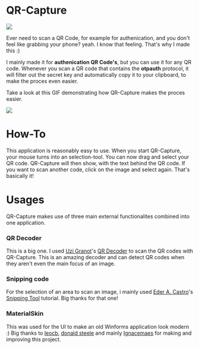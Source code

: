 # QR-Capture


![](https://i.imgur.com/AZBJVdE.png) 


Ever need to scan a QR Code, for example for authenication, and you don't feel like grabbing your phone? yeah. I know that feeling. That's why I made this :) 

I mainly made it for **authenication QR Code's**, but you can use it for any QR code. Whenever you scan a QR code that contains the **otpauth** protocol, it will filter out the secret key and automatically copy it to your clipboard, to make the proces even easier.

Take a look at this GIF demonstrating how QR-Capture makes the proces easier.

![](https://i.imgur.com/8DPIsPz.gif)

# How-To

This application is reasonably easy to use. When you start QR-Capture, your mouse turns into an selection-tool. You can now drag and select your QR code. QR-Capture will then show, with the text behind the QR code. If you want to scan another code, click on the image and select again. That's basically it!


# Usages

QR-Capture makes use of three main external functionalites combined into one application.

### QR Decoder

This is a big one. I used [Uzi Granot](https://www.codeproject.com/script/Membership/View.aspx?mid=193217)'s [QR Decoder](https://www.codeproject.com/Articles/1250071/QR-Code-Encoder-and-Decoder-NET-Framework-Standard) to scan the QR codes with QR-Capture. This is an amazing decoder and can detect QR codes when they aren't even the main focus of an image.

### Snipping code

For the selection of an area to scan an image, i mainly used [Eder A. Castro](https://www.codeproject.com/script/Membership/View.aspx?mid=3951754)'s [Snipping Tool](https://www.codeproject.com/Articles/485883/Create-your-own-Snipping-Tool) tutorial. Big thanks for that one!

### MaterialSkin

This was used for the UI to make an old Winforms application look modern :) Big thanks to [leocb](https://github.com/leocb/MaterialSkin), [donald steele](https://github.com/donaldsteele/MaterialSkin) and mainly [Ignacemaes](https://github.com/IgnaceMaes/MaterialSkin) for making and improving this project.
